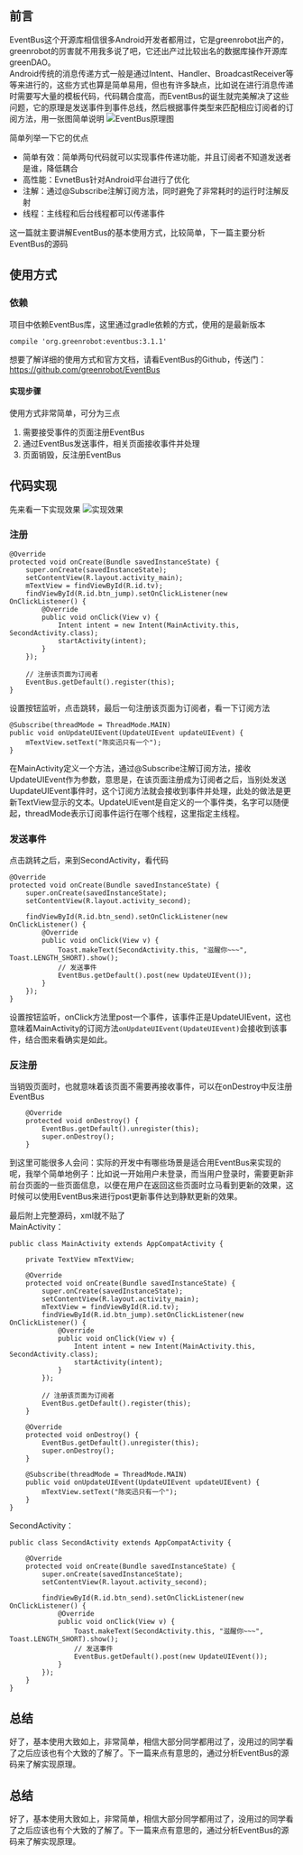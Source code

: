 ## 前言

EventBus这个开源库相信很多Android开发者都用过，它是greenrobot出产的，greenrobot的厉害就不用我多说了吧，它还出产过比较出名的数据库操作开源库greenDAO。  
Android传统的消息传递方式一般是通过Intent、Handler、BroadcastReceiver等等来进行的，这些方式也算是简单易用，但也有许多缺点，比如说在进行消息传递时需要写大量的模板代码，代码耦合度高，而EventBus的诞生就完美解决了这些问题，它的原理是发送事件到事件总线，然后根据事件类型来匹配相应订阅者的订阅方法，用一张图简单说明
![EventBus原理图](http://img.blog.csdn.net/20171220153452729?watermark/2/text/aHR0cDovL2Jsb2cuY3Nkbi5uZXQvQ2hhcm1pbmdXb25n/font/5a6L5L2T/fontsize/400/fill/I0JBQkFCMA==/dissolve/70/gravity/SouthEast)

简单列举一下它的优点
- 简单有效：简单两句代码就可以实现事件传递功能，并且订阅者不知道发送者是谁，降低耦合
- 高性能：EvnetBus针对Android平台进行了优化
- 注解：通过@Subscribe注解订阅方法，同时避免了非常耗时的运行时注解反射
- 线程：主线程和后台线程都可以传递事件

这一篇就主要讲解EventBus的基本使用方式，比较简单，下一篇主要分析EventBus的源码

## 使用方式

### 依赖
项目中依赖EventBus库，这里通过gradle依赖的方式，使用的是最新版本
```
compile 'org.greenrobot:eventbus:3.1.1'
```
想要了解详细的使用方式和官方文档，请看EventBus的Github，传送门：https://github.com/greenrobot/EventBus  

#### 实现步骤
使用方式非常简单，可分为三点
1. 需要接受事件的页面注册EventBus
2. 通过EventBus发送事件，相关页面接收事件并处理
3. 页面销毁，反注册EventBus

## 代码实现

先来看一下实现效果
![实现效果](http://img.blog.csdn.net/20171220153506967?watermark/2/text/aHR0cDovL2Jsb2cuY3Nkbi5uZXQvQ2hhcm1pbmdXb25n/font/5a6L5L2T/fontsize/400/fill/I0JBQkFCMA==/dissolve/70/gravity/SouthEast)

### 注册
```
@Override
protected void onCreate(Bundle savedInstanceState) {
    super.onCreate(savedInstanceState);
    setContentView(R.layout.activity_main);
    mTextView = findViewById(R.id.tv);
    findViewById(R.id.btn_jump).setOnClickListener(new OnClickListener() {
        @Override
        public void onClick(View v) {
            Intent intent = new Intent(MainActivity.this, SecondActivity.class);
            startActivity(intent);
        }
    });

    // 注册该页面为订阅者
    EventBus.getDefault().register(this);
}
```

设置按钮监听，点击跳转，最后一句注册该页面为订阅者，看一下订阅方法

```
@Subscribe(threadMode = ThreadMode.MAIN)
public void onUpdateUIEvent(UpdateUIEvent updateUIEvent) {
    mTextView.setText("陈奕迅只有一个");
}
```
在MainActivity定义一个方法，通过@Subscribe注解订阅方法，接收UpdateUIEvent作为参数，意思是，在该页面注册成为订阅者之后，当别处发送UupdateUIEvent事件时，这个订阅方法就会接收到事件并处理，此处的做法是更新TextView显示的文本。UpdateUIEvent是自定义的一个事件类，名字可以随便起，threadMode表示订阅事件运行在哪个线程，这里指定主线程。  

### 发送事件
点击跳转之后，来到SecondActivity，看代码

```
@Override
protected void onCreate(Bundle savedInstanceState) {
    super.onCreate(savedInstanceState);
    setContentView(R.layout.activity_second);

    findViewById(R.id.btn_send).setOnClickListener(new OnClickListener() {
        @Override
        public void onClick(View v) {
            Toast.makeText(SecondActivity.this, "滋醒你~~~", Toast.LENGTH_SHORT).show();
            // 发送事件
            EventBus.getDefault().post(new UpdateUIEvent());
        }
    });
}
```
设置按钮监听，onClick方法里post一个事件，该事件正是UpdateUIEvent，这也意味着MainActivity的订阅方法`onUpdateUIEvent(UpdateUIEvent)`会接收到该事件，结合图来看确实是如此。

### 反注册
当销毁页面时，也就意味着该页面不需要再接收事件，可以在onDestroy中反注册EventBus

```
    @Override
    protected void onDestroy() {
        EventBus.getDefault().unregister(this);
        super.onDestroy();
    }
```

到这里可能很多人会问：实际的开发中有哪些场景是适合用EventBus来实现的呢，我举个简单地例子：比如说一开始用户未登录，而当用户登录时，需要更新非前台页面的一些页面信息，以便在用户在返回这些页面时立马看到更新的效果，这时候可以使用EventBus来进行post更新事件达到静默更新的效果。

最后附上完整源码，xml就不贴了  
MainActivity：
```
public class MainActivity extends AppCompatActivity {

    private TextView mTextView;

    @Override
    protected void onCreate(Bundle savedInstanceState) {
        super.onCreate(savedInstanceState);
        setContentView(R.layout.activity_main);
        mTextView = findViewById(R.id.tv);
        findViewById(R.id.btn_jump).setOnClickListener(new OnClickListener() {
            @Override
            public void onClick(View v) {
                Intent intent = new Intent(MainActivity.this, SecondActivity.class);
                startActivity(intent);
            }
        });

        // 注册该页面为订阅者
        EventBus.getDefault().register(this);
    }

    @Override
    protected void onDestroy() {
        EventBus.getDefault().unregister(this);
        super.onDestroy();
    }

    @Subscribe(threadMode = ThreadMode.MAIN)
    public void onUpdateUIEvent(UpdateUIEvent updateUIEvent) {
        mTextView.setText("陈奕迅只有一个");
    }
}
```

SecondActivity：
```
public class SecondActivity extends AppCompatActivity {

    @Override
    protected void onCreate(Bundle savedInstanceState) {
        super.onCreate(savedInstanceState);
        setContentView(R.layout.activity_second);

        findViewById(R.id.btn_send).setOnClickListener(new OnClickListener() {
            @Override
            public void onClick(View v) {
                Toast.makeText(SecondActivity.this, "滋醒你~~~", Toast.LENGTH_SHORT).show();
                // 发送事件
                EventBus.getDefault().post(new UpdateUIEvent());
            }
        });
    }
}
```

## 总结
好了，基本使用大致如上，非常简单，相信大部分同学都用过了，没用过的同学看了之后应该也有个大致的了解了。下一篇来点有意思的，通过分析EventBus的源码来了解实现原理。

## 总结
好了，基本使用大致如上，非常简单，相信大部分同学都用过了，没用过的同学看了之后应该也有个大致的了解了。下一篇来点有意思的，通过分析EventBus的源码来了解实现原理。

